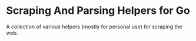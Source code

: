 Scraping And Parsing Helpers for Go
===

A collection of various helpers (mostly for personal use) for
scraping the web.